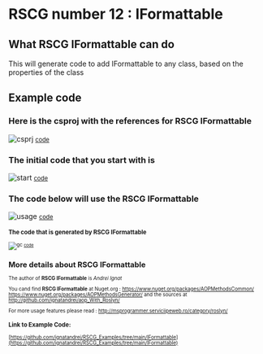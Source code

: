 
# RSCG number 12 : IFormattable 


## What RSCG IFormattable can do

This will generate code to add IFormattable to any class, based on the properties of the class

## Example code 

### Here is the csproj with the references for RSCG IFormattable

![csprj](http://ignatandrei.github.io/RSCG_Examples/images/IFormattable/The.csproj.png)
<small>
[code](http://ignatandrei.github.io/RSCG_Examples/images/IFormattable/The.csproj)
</small>


### The initial code that you start with is 


![start](http://ignatandrei.github.io/RSCG_Examples/images/IFormattable/ExistingCode.cs.png)
<small>
[code](http://ignatandrei.github.io/RSCG_Examples/images/IFormattable/ExistingCode.cs)
</small>

### The code below will use the RSCG IFormattable 

![usage](http://ignatandrei.github.io/RSCG_Examples/images/IFormattable/Usage.cs.png)
<small>
[code](http://ignatandrei.github.io/RSCG_Examples/images/IFormattable/Usage.cs)
<small>


###  The code that is generated by RSCG IFormattable

![gc](http://ignatandrei.github.io/RSCG_Examples/images/IFormattable/GeneratedCode.cs.png)
<small>
[code](http://ignatandrei.github.io/RSCG_Examples/images/IFormattable/GeneratedCode.cs)
</small>


## More details about RSCG IFormattable

The author of **RSCG IFormattable** is *Andrei Ignat*

You cand find **RSCG IFormattable** at Nuget.org :    https://www.nuget.org/packages/AOPMethodsCommon/
    https://www.nuget.org/packages/AOPMethodsGenerator/
and the sources at http://github.com/ignatandrei/aop_With_Roslyn/

For more usage features please read : http://msprogrammer.serviciipeweb.ro/category/roslyn/ 


### Link to Example Code: 

[https://github.com/ignatandrei/RSCG_Examples/tree/main/IFormattable](https://github.com/ignatandrei/RSCG_Examples/tree/main/IFormattable)





